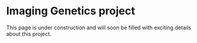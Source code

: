 # Imaging Genetics project

This page is under construction and will soon be filled with exciting details about this project.
